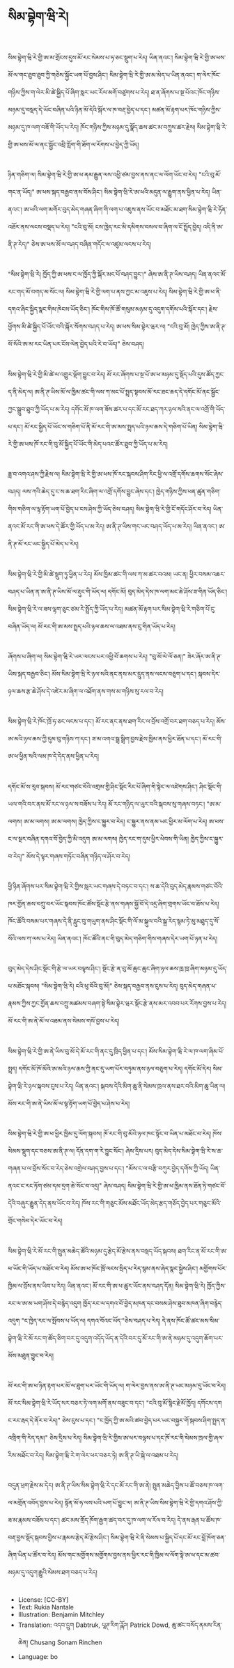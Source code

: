 # སིམ་བྷེག་ཝི་རེ།

##
སིམ་བྷེག་ཝི་རེ་གྱི་ཨ་མ་གྲོངས་དུས་མོ་རང་སེམས་པ་ཧ་ཅང་སྡུག་པ་རེད། ཡིན་ནའང་། སིམ་བྷེག་ཝི་རེ་གྱི་ཨ་ཕས་མོ་ལ་གང་ཐུབ་ཐུབ་ཀྱི་གཅེས་སྐྱོང་ཡག་པོ་བྱས་ཤིང་། སིམ་བྷེག་ཝི་རེ་གྱི་ཨ་མ་མེད་པ་ཡིན་ནའང་། ག་ལེར་ཁོང་གཉིས་ཀྱིས་ག་ལེར་མི་ཚེ་སྐྱིད་པོ་ཞིག་སླར་ཡང་རོལ་མགོ་བཙུགས་པ་རེད། ཐ་ན་ཞོགས་པ་སྔ་པོའང་ཁོང་གཉིས་མཉམ་དུ་བསྡད་དེ་ཡོང་བཞིན་པའི་ཉིན་མོ་དེའི་སྐོར་ལ་ཁ་བརྡ་བྱེད་པ་དང་། མཚན་མོ་རྟག་པར་ཁོང་གཉིས་ཀྱིས་མཉམ་དུ་ཁ་ལག་བཟོ་གི་ཡོད་པ་རེད། ཁོང་གཉིས་ཀྱིས་མཉམ་དུ་སྣོད་ཆས་ཚང་མ་བཀྲུས་ཚར་རྗེས། སིམ་བྷེག་ཝི་རེ་གྱི་ཨ་ཕས་མོ་ལ་ནང་སྦྱོང་འབྲི་ཀློག་གི་ཐོག་ལ་རོགས་པ་བྱེད་ཀྱི་ཡོད།

##
ཉིན་གཅིག་ལ། སིམ་བྷེག་ཝི་རེ་གྱི་ཨ་ཕ་ནམ་རྒྱུན་ལས་འཕྱི་ཙམ་བྱས་ནས་ནང་ལ་ལོག་ཡོང་བ་རེད། "ངའི་བུ་མོ་གང་ན་ཡོད།" ཨ་ཕས་སྐད་བརྒྱབ་ནས་བོས་ཤིང་། སིམ་བྷེག་ཝི་རེ་ཨ་ཕའི་མདུན་ལ་རྒྱུག་ནས་ཕྱིན་པ་རེད། ཡིན་ནའང་། ཨ་ཕའི་ལག་མགོར་བུད་མེད་གཞན་ཞིག་གི་ལག་པ་འཇུས་ནས་ཡོང་བ་མཐོང་མ་ཐག་སིམ་བྷེག་ཝི་རེ་ཧོན་འཐོར་ནས་ལངས་བསྡད་པ་རེད། "ངའི་བུ་མོ། ངས་ཁྱེད་རང་མི་དམིགས་བསལ་བ་ཞིག་ལ་ངོ་སྤྲོད་བྱེད། འདི་ནི་ཨ་ནི་ཊ་རེད།" ཅེས་ཨ་ཕས་མོ་ལ་བཤད་བཞིན་གདོང་ལ་འཛུམ་ལངས་པ་རེད།

##
"སིམ་བྷེག་ཝི་རེ། ཁྱོད་ཀྱི་ཨ་ཕས་ང་ལ་ཁྱོད་ཀྱི་སྐོར་མང་པོ་བཤད་བྱུང་།" ཞེས་ཨ་ནི་ཊ་ཡིས་བཤད། ཡིན་ནའང་མོ་རང་གད་མོ་བགད་མ་སོང་ལ། སིམ་བྷེག་ཝི་རེ་གྱི་ལག་པ་ནས་ཀྱང་མ་འཇུས་པ་རེད། སིམ་བྷེག་ཝི་རེ་གྱི་ཨ་ཕ་ནི་དགའ་ཞིང་སྐྱིད་སྣང་གིས་ཁེངས་ཡོད་ཅིང་། ཁོང་གིས་ཁོ་ཚོ་གསུམ་མཉམ་དུ་འདུག་དགོས་པའི་སྐོར་དང་། རྗེས་ཕྱོགས་མི་ཚེ་སྐྱིད་པོ་ཡོང་བའི་སྐོར་སོགས་བཤད་པ་རེད། ཨ་ཕས་སིམ་བྷེར་ཝར་ལ། "ངའི་བུ་མོ། ཁྱེད་ཀྱིས་ཨ་ནི་ཊ་སོ་སོའི་ཨ་མ་རང་ཡིན་པར་ངོས་ལེན་བྱེད་པའི་རེ་བ་ཡོད།" ཅེས་བཤད།

##
སིམ་བྷེག་ཝི་རེ་གྱི་མི་ཚེ་ལ་འགྱུར་ལྡོག་བྱུང་བ་རེད། མོ་རང་ཞོགས་པ་སྔ་པོ་ཨ་ཕ་མཉམ་དུ་སྡོད་པའི་དུས་ཚོད་ཀྱང་ད་ནི་མེད་ལ། ཨ་ནི་ཊ་ཡིས་མོ་ལ་ཁྱིམ་ཚང་གི་ལས་ཀ་མང་པོ་སྤྲད་སྟབས་མོ་རང་ཐང་ཆད་དེ་དགོང་མོ་ནང་སྦྱོང་ཀྱང་སྒྲུབ་ཐུབ་ཀྱི་ཡོད་པ་མ་རེད། དགོང་མོ་ཁ་ལག་ཟོས་ཚར་པ་དང་མོ་རང་ཐད་ཀར་ཉལ་སའི་ནང་ལ་འགྲོ་གི་ཡོད་པ་དང་། མོ་རང་སྐྱིད་པོ་ཡོང་ས་གཅིག་པོ་ནི་མོ་རང་གི་ཨ་མས་སྤྲད་པའི་ཉལ་ཆས་དེ་གཅིག་པོ་ཡིན། སིམ་བྷེག་ཝི་རེ་གྱི་ཨ་ཕས་ཁོ་རང་གི་བུ་མོ་སྐྱིད་པོ་ཡོང་གི་མེད་པའང་ཚོར་ཐུབ་ཀྱི་ཡོད་པ་མ་རེད།

##
ཟླ་བ་འགའ་ཤས་ཀྱི་རྗེས་ལ། སིམ་བྷེག་ཝི་རེ་གྱི་ཨ་ཕས་ཁོ་རང་སྐབས་ཤིག་རིང་ཕྱི་ལ་འགྲོ་དགོས་ཆགས་སོང་ཞེས་བཤད། ལས་ཀའི་ཆེད་དུ་ང་ས་ཆ་ཐག་རིང་ཞིག་ལ་འགྲོ་དགོས་བྱུང་ཞེས་དང་། ཁྱེད་གཉིས་ཀྱིས་ཕན་ཚུན་གཅིག་གིས་གཅིག་ལ་ལྟ་རྟོག་ཡག་པོ་བྱེད་པ་ངས་ཤེས་ཀྱི་ཡོད་ཅེས་བཤད། སིམ་བྷེག་ཝི་རེ་གྱི་ངོ་གདོང་ཤོར་བ་རེད། ཡིན་ནའང་མོ་རང་གི་ཨ་ཕས་དེ་ཚོར་གྱི་ཡོད་པ་མ་རེད། ཨ་ནི་ཊ་ཡིས་གང་ཡང་བཤད་ཡོད་པ་མ་རེད། ཡིན་ནའང་། ཨ་ནི་ཊ་མོ་རང་ཡང་སྐྱིད་པོ་མེད་པ་རེད།

##
སིམ་བྷེག་ཝི་རེ་གྱི་མི་ཚེ་སྡུག་ཏུ་ཕྱིན་པ་རེད། མོས་ཁྱིམ་ཚང་གི་ལས་ཀ་མ་ཚར་བའམ། ཡང་ན། ཕྱིར་བསམ་འཆར་བཤད་པ་ཡིན་ན་ཨ་ནི་ཊ་ཡིས་མོ་ལ་རྡུང་གི་ཡོད་ལ། དགོང་མོ། བུད་མེད་དེས་ཁ་ལག་མང་ཆེ་ཤོས་ཟ་གིན་ཡོད་ཅིང་། སིམ་བྷེག་ཝི་རེ་ལ་ཟས་ལྷག་ཅུང་ཙམ་རེ་སྤྲོད་ཀྱི་ཡོད་པ་རེད། མཚན་མོ་རྟག་པར་སིམ་བྷེག་ཝི་རེ་གཅིག་པོ་ངུ་བཞིན་ཡོད་ལ། མོ་རང་གི་ཨ་མས་སྤྲད་པའི་ཉལ་ཆས་ལ་འཐམ་ནས་ངུ་གིན་ཡོད་པ་རེད།

##
ཞོགས་པ་ཞིག་ལ། སིམ་བྷེག་ཝི་རེ་ཡར་ལངས་པར་འཕྱི་བོ་ཆགས་པ་རེད། "བུ་མོ་ལེ་ལོ་ཅན།" ཟེར་ཞོར་ཨ་ནི་ཊ་ཡིས་སྐད་བརྒྱབ་ཅིང་། མོས་སིམ་བྷེག་ཝི་རེ་ཉལ་སའི་ནང་ནས་མར་དྲུད་ནས་ལངས་བཅུག་པ་དང་། སྐབས་དེར་ཉལ་ཆས་རྩ་ཆེ་ཤོས་དེ་འཛེར་མ་ཞིག་ལ་འཐོག་ནས་གས་མ་གཉིས་སུ་རལ་བ་རེད།

##
སིམ་བྷེག་ཝི་རེ་ཁོང་ཁྲོ་ཧ་ཅང་ལངས་པ་དང་། མོ་རང་ནང་ནས་ཐག་རིང་ལ་བྲོས་འགྲོ་བར་ཐག་བཅད་པ་རེད། མོས་ཨ་མའི་ཉལ་ཆས་ཀྱི་དུམ་བུ་གཉིས་ཀ་དང་། ཟ་མ་འགའ་སྒྲ་སྒྲིག་བྱས་རྗེས་ཁྱིམ་ནས་ཕྱིར་ཐོན་པ་དང་། མོ་རང་གི་ཨ་ཕ་ཕྱིན་སའི་ལམ་ཁ་དེ་དེད་ནས་ཕྱིན་པ་རེད།

##
དགོང་མོ་ས་རུབ་སྐབས། མོ་རང་གཙང་བོའི་འགྲམ་གྱི་ཤིང་སྡོང་རིང་པོ་ཞིག་གི་སྟེང་ལ་འཛེགས་ཤིང་། ཤིང་སྡོང་གི་ཡལ་གའི་བར་ནས་མོ་རང་ལ་ཉལ་ས་བཟོས་པ་རེད། མོ་རང་གཉིད་ལ་ཡུར་བའི་སྐབས་སུ་གཞས་བཏང་། "ཨ་མ་ལགས། ཨ་མ་ལགས། ཨ་མ་ལགས། ཁྱེད་ཀྱིས་ང་སྐྱུར་བ་རེད། ང་སྐྱུར་ནས་ནམ་ཡང་ཕྱིར་མ་ལོག་པ་རེད། ཨ་ཕས་ང་ལ་སྔར་བཞིན་དགའ་བོ་བྱེད་ཀྱི་མི་འདུག ཨ་མ་ལགས། ཁྱེད་རང་ག་དུས་ཕྱིར་ཕེབས་གི་ཡིན། ཁྱེད་ཀྱིས་ང་སྐྱུར་བ་རེད།" མོས་དེ་ལྟར་གཞས་གཏོང་བཞིན་གཉིད་ལ་ཤོར་བ་རེད།

##
ཕྱི་ཉིན་ཞོགས་པར་སིམ་བྷེག་ཝི་རེ་གྱིས་སླར་ཡང་གཞས་དེ་བཏང་བ་དང་། ས་ཆ་དེའི་བུད་མེད་རྣམས་གཙང་བོའི་ཁར་གྱོན་ཆས་བཀྲུ་བར་ཡོང་སྐབས་ཁོང་ཚོས་སྡོང་རྩེ་ནས་གཞས་སྐྱོ་བོ་དེ་འདྲ་ཞིག་གྲགས་ཡོང་བ་ཐོས་པ་རེད། ཁོང་ཚོའི་བསམ་པར་གཞས་དེ་ནི་རླུང་བུ་གཡུག་ནས་ཤིང་སྡོང་གི་ལོ་མ་སྒུལ་བའི་སྒྲ་རེད་སྙམ་ཏེ་མུ་མཐུད་དུ་སོ་སོའི་ལས་ཀ་ལས་པ་རེད། ཡིན་ནའང་། ཁོང་ཚོའི་ནང་གི་བུད་མེད་གཅིག་གིས་གཞས་དེར་ཡག་པོ་ཉན་པ་རེད།

##
བུད་མེད་དེས་ཤིང་སྡོང་གི་རྩེ་ལ་ཡར་བལྟས་ཤིང་། སྡོང་རྩེ་ན་བུ་མོ་ཆུང་ཆུང་ཞིག་ཉལ་ཆས་ཁྲ་ཁྲ་ཞིག་མཉམ་དུ་ཡོད་པ་མཐོང་སྐབས། "སིམ་བྷེག་ཝི་རེ། ངའི་ཕུ་བོའི་བུ་མོ།" ཅེས་སྐད་བརྒྱབ་ནས་ངུས་པ་རེད། བུད་མེད་གཞན་པ་རྣམས་ཀྱིས་ཀྱང་གྱོན་ཆས་བཀྲུ་མཚམས་བཞག་སྟེ་སིམ་བྷེར་ཝར་སྡོང་རྩེ་ནས་མར་འབབ་པར་རོགས་བྱས་པ་རེད། མོ་རང་གི་ཨ་ནེ་མོ་ལ་འཐམ་ནས་སེམས་གསོ་བྱས་པ་རེད།

##
སིམ་བྷེག་ཝི་རེ་གྱི་ཨ་ནེ་ཡིས་བུ་མོ་དེ་མོ་རང་གི་ནང་དུ་ཁྲིད་ཕྱིན་པ་དང་། མོས་སིམ་བྷེག་ཝི་རེ་ལ་ཁ་ལག་ཞིམ་པོ་སྤྲད། དགོང་མོ་ཁོ་མོའི་ཨ་མའི་ཉལ་ཆས་ཀྱི་ནང་དུ་ཡག་པོར་བཏུམ་ནས་ཉལ་བཅུག་པ་རེད། དགོང་མོ་དེར། སིམ་བྷེག་ཝི་རེ་ཉལ་སྐབས་ངུས་པ་རེད། ཡིན་ནའང་། སྐབས་དེའི་མིག་ཆུ་ནི་སེམས་ཁྲལ་ནས་ཐར་བའི་མིག་ཆུ་ཡིན་ལ། མོས་རང་གི་ཨ་ནེ་ཡིས་མོ་ལ་ལྟ་རྟོག་ཡག་པོ་བྱེད་པ་ཤེས་པ་རེད།

##
སིམ་བྷེག་ཝི་རེ་གྱི་ཨ་ཕ་ཕྱིར་ཁྱིམ་དུ་ལོག་སྐབས། ཁོ་རང་གི་བུ་མོའི་ཉལ་ཁང་སྟོང་བ་ཡིན་པ་མཐོང་བ་རེད། ཁོས་སེམས་སྡུག་དང་བཅས་ཨ་ནི་ཊ་ལ། དོན་དག་ག་རེ་བྱུང་སོང་། ཞེས་དྲིས་པར། བུད་མེད་དེས་སིམ་བྷེག་ཝི་རེ་ས་ཆ་གཞན་པ་ལ་བྲོས་སོང་བ་རེད་ཅེས་འགྲེལ་བཤད་བྱས་པ་དང་། "མོས་ང་ལ་བརྩི་བཀུར་བྱེད་དགོས་ཀྱི་ཡོད། ཡིན་ནའང་ང་རང་ཏོག་ཙམ་དམ་དྲག་ཆེ་སོང་བ་འདྲ།" ཞེས་བཤད། སིམ་བྷེག་ཝི་རེ་གྱི་ཨ་ཕ་ཁྱིམ་ནས་ཐོན་ཏེ་གཙང་བོ་དེའི་བཞུར་རྒྱུན་དེད་ནས་ཡོང་བ་རེད། ཁོས་རང་གི་གཅུང་མོས་མཐོང་ཡོད་མེད་རྩད་གཅོད་བྱེད་པར་གཅུང་མོའི་གྲོང་གསེབ་དེར་ཡོང་བ་རེད།

##
སིམ་བྷེག་ཝི་རེ་མོ་རང་གི་སྤུན་མཆེད་ཚོའི་མཉམ་དུ་རྩེད་མོ་རྩེས་ནས་བསྡད་ཡོད་སྐབས། ཐག་རིང་ན་མོ་རང་གི་ཨ་ཕ་ཡོང་གི་ཡོད་པ་མཐོང་བ་རེད། མོས་ཨ་ཕ་ཁོང་ཁྲོ་ལངས་སྲིད་པ་རེད་སྙམ་ནས་ཞེད་སྣང་སྐྱེས་ཤིང་། མགྱོགས་པོར་ཁྱིམ་ལ་བྲོས་ནས་ཡིབ་པ་རེད། ཡིན་ནའང་། མོ་རང་གི་ཨ་ཕ་ཚུར་ཡོང་ནས་བཤད་དོན། སིམ་བྷེག་ཝི་རེ། ཁྱོད་ཀྱིས་རང་ལ་ཨ་མ་ཡག་ཤོས་དེ་བརྙེད་འདུག ཁྱོད་རང་ལ་དགའ་བོ་བྱེད་མཁན་དང་བསམ་ཤེས་ཐུབ་མཁན་ཞིག་བརྙེད་འདུག "ང་ཁྱེད་རང་ལ་སྤོབས་པ་ཡོད་ལ། དགའ་བོའང་ཡོད་"ཅེས་བཤད་པ་རེད། དེ་ནས་ཁོང་ཚོ་ཚང་མས་སིམ་བྷེག་ཝི་རེ་མོ་རང་ག་ཚོད་ཅིག་བར་དུ་འདུག་འདོད་ཡོད་ན་དེའི་བར་དུ་མོ་རང་གི་ཨ་ནེ་མཉམ་དུ་འདུག་ཆོག་པར་མོས་མཐུན་བྱུང་བ་རེད།

##
མོ་རང་གི་ཨ་ཕ་ཉིན་རྟག་པར་མོ་ལ་ཐུག་པར་ཡོང་གི་ཡོད་ལ། ག་ལེར་བྱས་ནས་ཨ་ནི་ཊ་ཡང་མཉམ་དུ་ཡོང་བ་རེད། མོ་རང་སིམ་བྷེག་ཝི་རེ་ཡོད་སར་བཅར་ཏེ་ལག་མགོ་ནས་བཟུང་བ་དང་། "ངའི་བུ་མོ་སྙིང་རྗེ་མོ་ཁྱོད། དགོངས་དག ང་རང་རྦད་དེ་ནོར་བ་རེད།" ཅེས་ངུས་པ་དང་། "ང་ཁྱོད་ཀྱི་ཨ་མའི་ཚབ་བྱེད་པར་ཡང་བསྐྱར་གོ་སྐབས་ཤིག་སྤྲད་ན་འགྲིག་གི་རེད་དམ།" ཅེས་དྲིས་པ་རེད། སིམ་བྷེག་ཝི་རེ་གྱིས་ཨ་ཕར་བལྟས་པ་དང་ཁོ་རང་གི་སེམས་ཁྲལ་གྱི་ཞལ་རིས་མཐོང་བ་རེད། སིམ་བྷེག་ཝི་རེ་ག་ལེར་ཕར་བཅར་ཏེ། ཨ་ནི་ཊ་ཡི་སྐེ་ལ་འཐམ་པ་རེད།

##
བདུན་ཕྲག་རྗེས་མ་དེར། ཨ་ནི་ཊ་ཡིས་སིམ་བྷེག་ཝི་རེ་དང་མོ་རང་གི་ཨ་ནེ། སྤུན་མཆེད་བྱིས་པ་ཚོ་བཅས་ཁ་ལག་ལ་མགྲོན་འབོད་བྱས་པ་རེད། སྟོན་མོ་ཧ་ལས་པའི་ཡག་པོ་བྱུང་ལ། ཨ་ནི་ཊ་ཡིས་སིམ་བྷེག་ཝི་རེ་གྱི་དགའ་ཤོས་ཀྱི་ཟ་མ་རྣམས་བཟོས་པ་དང་། ཚང་མས་གྲོད་ཁོག་རྒྱག་ཚད་བར་དུ་ཁ་ལག་ལ་རོལ་བ་རེད། དེ་ནས་རྒན་པ་ཚོས་ཁ་བརྡ་བྱས་སྡོད་སྐབས་བྱིས་པ་རྣམས་རྩེད་མོ་རྩེས་ཤིང་། སིམ་བྷེག་ཝི་རེ་ནི་སེམས་པ་སྐྱིད་པོ་དང་མོ་རང་བློ་ཁོག་ཅན་ཞིག་ཡིན་པ་ཚོར་བ་རེད། མོས་གང་མགྱོགས་མགྱོགས་བྱས་ནས་ཕྱིར་རང་གི་ཁྱིམ་ལ་ལོག་སྟེ་ཨ་ཕ་དང་མ་ཚབ་མཉམ་དུ་འདུག་རྒྱུའི་སེམས་ཐག་བཅད་པ་རེད།

##
* License: [CC-BY]
* Text: Rukia Nantale
* Illustration: Benjamin Mitchley
* Translation: འདབ་དྲུག Dabtruk, པཱཊ་རིག་ཌཱོཌ། Patrick Dowd, ཆུ་ཚང་བསོད་ནམས་རིན་ཆེན། Chusang Sonam Rinchen
* Language: bo

